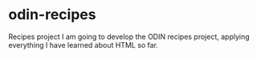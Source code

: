 # odin-recipes
Recipes project
I am going to develop the ODIN recipes project, applying everything I have learned about HTML so far. 